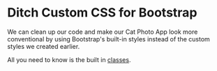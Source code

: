 # Ditch Custom CSS for Bootstrap
We can clean up our code and make our Cat Photo App look more conventional by using Bootstrap's built-in styles instead of the custom styles we created earlier.

All you need to know is the built in [classes](http://getbootstrap.com/css/).
